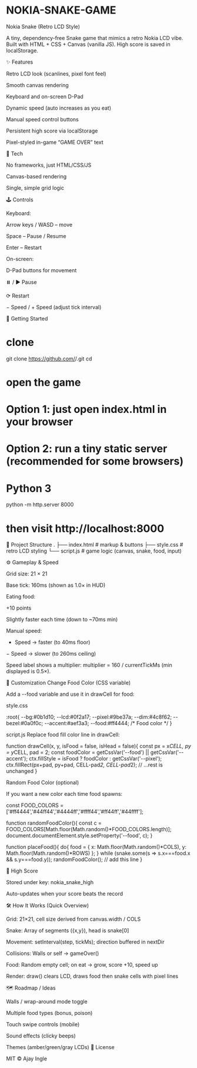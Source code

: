 # NOKIA-SNAKE-GAME
Nokia Snake (Retro LCD Style)

A tiny, dependency-free Snake game that mimics a retro Nokia LCD vibe.
Built with HTML + CSS + Canvas (vanilla JS). High score is saved in localStorage.

<!-- optional: add your own screenshot -->

✨ Features

Retro LCD look (scanlines, pixel font feel)

Smooth canvas rendering

Keyboard and on-screen D-Pad

Dynamic speed (auto increases as you eat)

Manual speed control buttons

Persistent high score via localStorage

Pixel-styled in-game “GAME OVER” text

🔧 Tech

No frameworks, just HTML/CSS/JS

Canvas-based rendering

Single, simple grid logic

🕹 Controls

Keyboard:

Arrow keys / WASD – move

Space – Pause / Resume

Enter – Restart

On-screen:

D-Pad buttons for movement

⏸️ / ▶️ Pause

⟳ Restart

− Speed / + Speed (adjust tick interval)

🚀 Getting Started
# clone
git clone https://github.com/<your-username>/<your-repo>.git
cd <your-repo>

# open the game
# Option 1: just open index.html in your browser
# Option 2: run a tiny static server (recommended for some browsers)
# Python 3
python -m http.server 8000
# then visit http://localhost:8000

📁 Project Structure
.
├── index.html     # markup & buttons
├── style.css      # retro LCD styling
└── script.js      # game logic (canvas, snake, food, input)

⚙️ Gameplay & Speed

Grid size: 21 × 21

Base tick: 160ms (shown as 1.0× in HUD)

Eating food:

+10 points

Slightly faster each time (down to ~70ms min)

Manual speed:

+ Speed → faster (to 40ms floor)

− Speed → slower (to 260ms ceiling)

Speed label shows a multiplier: multiplier = 160 / currentTickMs (min displayed is 0.5×).

🎨 Customization
Change Food Color (CSS variable)

Add a --food variable and use it in drawCell for food:

style.css

:root{
  --bg:#0b1d10; --lcd:#0f2a17; --pixel:#9be37a; --dim:#4c8f62;
  --bezel:#0a0f0c; --accent:#aef3a3;
  --food:#ff4444; /* Food color */
}


script.js
Replace food fill color line in drawCell:

function drawCell(x, y, isFood = false, isHead = false){
  const px = x*CELL, py = y*CELL, pad = 2;
  const foodColor = getCssVar('--food') || getCssVar('--accent');
  ctx.fillStyle = isFood ? foodColor : getCssVar('--pixel');
  ctx.fillRect(px+pad, py+pad, CELL-pad*2, CELL-pad*2);
  // ...rest is unchanged
}

Random Food Color (optional)

If you want a new color each time food spawns:

const FOOD_COLORS = ['#ff4444','#44ff44','#4444ff','#ffff44','#ff44ff','#44ffff'];

function randomFoodColor(){
  const c = FOOD_COLORS[Math.floor(Math.random()*FOOD_COLORS.length)];
  document.documentElement.style.setProperty('--food', c);
}

function placeFood(){
  do{
    food = { x: Math.floor(Math.random()*COLS), y: Math.floor(Math.random()*ROWS) };
  } while (snake.some(s => s.x===food.x && s.y===food.y));
  randomFoodColor(); // add this line
}

💾 High Score

Stored under key: nokia_snake_high

Auto-updates when your score beats the record

🛠 How It Works (Quick Overview)

Grid: 21×21, cell size derived from canvas.width / COLS

Snake: Array of segments ({x,y}), head is snake[0]

Movement: setInterval(step, tickMs); direction buffered in nextDir

Collisions: Walls or self → gameOver()

Food: Random empty cell; on eat → grow, score +10, speed up

Render: draw() clears LCD, draws food then snake cells with pixel lines

🗺 Roadmap / Ideas

Walls / wrap-around mode toggle

Multiple food types (bonus, poison)

Touch swipe controls (mobile)

Sound effects (clicky beeps)

Themes (amber/green/gray LCDs)
🧾 License

MIT © Ajay Ingle
